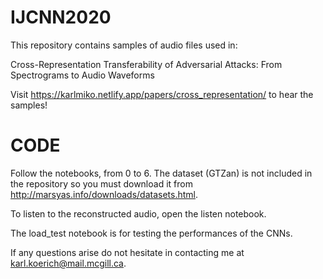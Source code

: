 # IJCNN2020

This repository contains samples of audio files used in:

Cross-Representation Transferability of Adversarial Attacks: From Spectrograms to Audio Waveforms

Visit https://karlmiko.netlify.app/papers/cross_representation/ to hear the samples!

# CODE

Follow the notebooks, from 0 to 6. The dataset (GTZan) is not included in the repository so you must download it from http://marsyas.info/downloads/datasets.html.

To listen to the reconstructed audio, open the listen notebook.

The load_test notebook is for testing the performances of the CNNs.

If any questions arise do not hesitate in contacting me at karl.koerich@mail.mcgill.ca.
